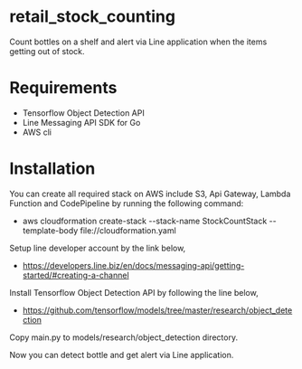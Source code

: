 # retail_stock_counting
Count bottles on a shelf and alert via Line application when the items getting out of stock.

# Requirements
- Tensorflow Object Detection API
- Line Messaging API SDK for Go 
- AWS cli

# Installation
You can create all required stack on AWS include S3, Api Gateway, Lambda Function and CodePipeline by running the following command:
- aws cloudformation create-stack --stack-name StockCountStack --template-body file://cloudformation.yaml

Setup line developer account by the link below, 
- https://developers.line.biz/en/docs/messaging-api/getting-started/#creating-a-channel

Install Tensorflow Object Detection API by following the line below, 
- https://github.com/tensorflow/models/tree/master/research/object_detection

Copy main.py to models/research/object_detection directory.

Now you can detect bottle and get alert via Line application.
